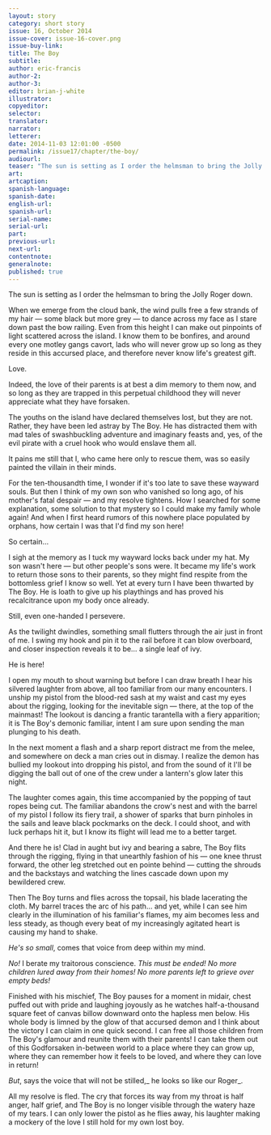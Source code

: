 ```yaml
---
layout: story
category: short story
issue: 16, October 2014
issue-cover: issue-16-cover.png
issue-buy-link:
title: The Boy
subtitle:
author: eric-francis
author-2:
author-3:
editor: brian-j-white
illustrator:
copyeditor:
selector:
translator:
narrator:
letterer:
date: 2014-11-03 12:01:00 -0500
permalink: /issue17/chapter/the-boy/
audiourl:
teaser: "The sun is setting as I order the helmsman to bring the Jolly Roger down."
art:
artcaption:
spanish-language:
spanish-date:
english-url:
spanish-url:
serial-name:
serial-url:
part:
previous-url:
next-url:
contentnote:
generalnote:
published: true
---
```


The sun is setting as I order the helmsman to bring the Jolly Roger down.

When we emerge from the cloud bank, the wind pulls free a few strands of my hair — some black but more grey — to dance across my face as I stare down past the bow railing. Even from this height I can make out pinpoints of light scattered across the island. I know them to be bonfires, and around every one motley gangs cavort, lads who will never grow up so long as they reside in this accursed place, and therefore never know life's greatest gift.

Love.

Indeed, the love of their parents is at best a dim memory to them now, and so long as they are trapped in this perpetual childhood they will never appreciate what they have forsaken.

The youths on the island have declared themselves lost, but they are not. Rather, they have been led astray by The Boy. He has distracted them with mad tales of swashbuckling adventure and imaginary feasts and, yes, of the evil pirate with a cruel hook who would enslave them all.

It pains me still that I, who came here only to rescue them, was so easily painted the villain in their minds.

For the ten-thousandth time, I wonder if it's too late to save these wayward souls. But then I think of my own son who vanished so long ago, of his mother's fatal despair — and my resolve tightens. How I searched for some explanation, some solution to that mystery so I could make my family whole again! And when I first heard rumors of this nowhere place populated by orphans, how certain I was that I'd find my son here!

So certain…

I sigh at the memory as I tuck my wayward locks back under my hat. My son wasn't here — but other people's sons were. It became my life's work to return those sons to their parents, so they might find respite from the bottomless grief I know so well. Yet at every turn I have been thwarted by The Boy. He is loath to give up his playthings and has proved his recalcitrance upon my body once already.

Still, even one-handed I persevere.

As the twilight dwindles, something small flutters through the air just in front of me. I swing my hook and pin it to the rail before it can blow overboard, and closer inspection reveals it to be… a single leaf of ivy.

He is here!

I open my mouth to shout warning but before I can draw breath I hear his silvered laughter from above, all too familiar from our many encounters. I unship my pistol from the blood-red sash at my waist and cast my eyes about the rigging, looking for the inevitable sign — there, at the top of the mainmast! The lookout is dancing a frantic tarantella with a fiery apparition; it is The Boy's demonic familiar, intent I am sure upon sending the man plunging to his death.

In the next moment a flash and a sharp report distract me from the melee, and somewhere on deck a man cries out in dismay. I realize the demon has bullied my lookout into dropping his pistol, and from the sound of it I'll be digging the ball out of one of the crew under a lantern's glow later this night.

The laughter comes again, this time accompanied by the popping of taut ropes being cut. The familiar abandons the crow's nest and with the barrel of my pistol I follow its fiery trail, a shower of sparks that burn pinholes in the sails and leave black pockmarks on the deck. I could shoot, and with luck perhaps hit it, but I know its flight will lead me to a better target.

And there he is! Clad in aught but ivy and bearing a sabre, The Boy flits through the rigging, flying in that unearthly fashion of his — one knee thrust forward, the other leg stretched out en pointe behind — cutting the shrouds and the backstays and watching the lines cascade down upon my bewildered crew.

Then The Boy turns and flies across the topsail, his blade lacerating the cloth. My barrel traces the arc of his path… and yet, while I can see him clearly in the illumination of his familiar's flames, my aim becomes less and less steady, as though every beat of my increasingly agitated heart is causing my hand to shake.

_He's so small_, comes that voice from deep within my mind.

_No!_ I berate my traitorous conscience. _This must be ended! No more children lured away from their homes! No more parents left to grieve over empty beds!_

Finished with his mischief, The Boy pauses for a moment in midair, chest puffed out with pride and laughing joyously as he watches half-a-thousand square feet of canvas billow downward onto the hapless men below. His whole body is limned by the glow of that accursed demon and I think about the victory I can claim in one quick second. I can free all those children from The Boy's glamour and reunite them with their parents! I can take them out of this Godforsaken in-between world to a place where they can grow up, where they can remember how it feels to be loved, and where they can love in return!

_But_, says the voice that will not be stilled,_ he looks so like our Roger_.

All my resolve is fled. The cry that forces its way from my throat is half anger, half grief, and The Boy is no longer visible through the watery haze of my tears. I can only lower the pistol as he flies away, his laughter making a mockery of the love I still hold for my own lost boy.
